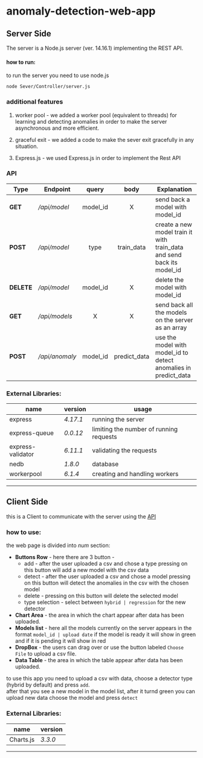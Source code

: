 # anomaly-detection-web-app

## Server Side

The server is a Node.js server (ver. 14.16.1) implementing the REST API.

#### how to run:
to run the server you need to use node.js 
```
node Sever/Controller/server.js
```


### additional features

1. worker pool - we added a worker pool (equivalent to threads) for learning and detecting anomalies in order to make the server asynchronous
and more efficient.
   
2. graceful exit - we added a code to make the sever exit gracefully in any situation.

3. Express.js - we used Express.js in order to implement the Rest API



### API 
Type       | Endpoint      | query      | body         | Explanation
----       | --------      | :---:      | :---:        | --------------------
**GET**    | _/api/model_  | model_id   | X            | send back a model with model_id
**POST**   | _/api/model_  | type       | train_data   | create a new model train it with train_data and send back its model_id
**DELETE** | _/api/model_  | model_id   | X            | delete the model with model_id
**GET**    | _/api/models_ | X          | X            | send back all the models on the server as an array 
**POST**   |_/api/anomaly_ | model_id   | predict_data | use the model with model_id to detect anomalies in predict_data 

### External Libraries:

name              | version  | usage
 ----             | -------- | ---
express           | _4.17.1_ | running the server
express-queue     | _0.0.12_ | limiting the number of running requests
express-validator | _6.11.1_ | validating the requests
nedb              | _1.8.0_  | database
workerpool        | _6.1.4_  | creating and handling workers

-------

## Client Side

this is a Client to communicate with the server using the [API](#API)

### how to use:
the web page is divided into _num_ section:

* **Buttons Row** - here there are 3 button -
  * add - after the user uploaded a csv and chose a type pressing on this button will add a new model with the csv data 
  * detect - after the user uploaded a csv and chose a model pressing on this button will detect the anomalies in the csv with the chosen model 
  * delete - pressing on this button will delete the selected model
  * type selection - select between `hybrid | regression` for the new detector
* **Chart Area** - the area in which the chart appear after data has been uploaded.
* **Models list** - here all the models currently on the server appears in the format `model_id | upload date` if the model is ready it will show in green and if it is pending it will show in red
* **DropBox** - the users can drag over or use the button labeled `Choose File` to upload a csv file.
* **Data Table** - the area in which the table appear after data has been uploaded.
  
to use this app you need to upload a csv with data, choose a detector type (hybrid by default) and press `add`. \
after that you see a new model in the model list, after it turnd green you can upload new data choose the model and press `detect` 

### External Libraries:

name       | version
----       | --------
Charts.js | _3.3.0_

________
